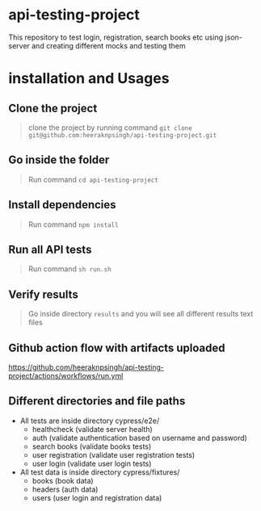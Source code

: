 # api-testing-project
This repository to test login, registration, search books etc using json-server and creating different mocks and testing them

# installation and Usages
## Clone the project
> clone the project by running command `git clone git@github.com:heeraknpsingh/api-testing-project.git`

## Go inside the folder
> Run command `cd api-testing-project`

## Install dependencies
> Run command `npm install`

## Run all API tests
> Run command `sh run.sh`

## Verify results
> Go inside directory `results` and you will see all different results text files

## Github action flow with artifacts uploaded
https://github.com/heeraknpsingh/api-testing-project/actions/workflows/run.yml

## Different directories and file paths
+ All tests are inside directory cypress/e2e/
  * healthcheck (validate server health)
  + auth (validate authentication based on username and password)
  - search books (validate books tests)
  * user registration (validate user registration tests)
  + user login (validate user login tests)
+ All test data is inside directory cypress/fixtures/
  * books (book data)
  + headers (auth data)
  - users (user login and registration data)



